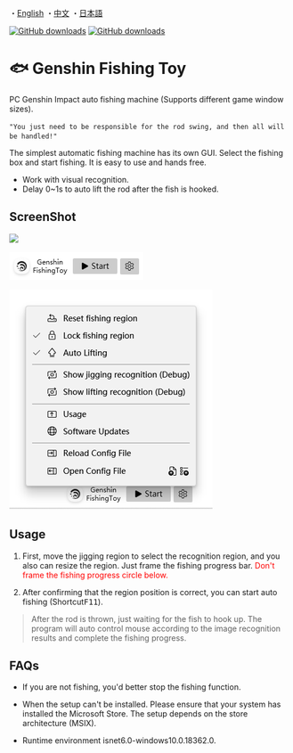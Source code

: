 ・[English](README.en.md) ・[中文](README.md) ・[日本語](README.jp.md)

[![GitHub downloads](https://img.shields.io/github/downloads/genshin-matrix/genshin-fishing-toy/total)](https://github.com/emako/genshin-fishing-toy/releases)
[![GitHub downloads](https://img.shields.io/github/downloads/genshin-matrix/genshin-fishing-toy/latest/total)](https://github.com/emako/genshin-fishing-toy/releases)

# 🐟 Genshin Fishing Toy

PC Genshin Impact auto fishing machine (Supports different game window sizes).

`"You just need to be responsible for the rod swing, and then all will be handled!"`

The simplest automatic fishing machine has its own GUI. Select the fishing box and start fishing. It is easy to use and hands free.

* Work with visual recognition.
* Delay 0~1s to auto lift the rod after the fish is hooked.

## ScreenShot

![](/src/GenshinFishingToy/Resources/demo.gif)

![](assets/image1.en.png)

![](assets/image2.en.png)

## Usage



1. First, move the jigging region to select the recognition region, and you also can resize the region. Just frame the fishing progress bar. <font color='red'> Don't frame the fishing progress circle below.</font>

2. After confirming that the region position is correct, you can start auto fishing (Shortcut<kbd>F11</kbd>).

> After the rod is thrown, just waiting for the fish to hook up. The program will auto control mouse according to the image recognition results and complete the fishing progress.

## FAQs
- If you are not fishing, you'd better stop the fishing function.
- When the setup can't be installed. Please ensure that your system has installed the Microsoft Store. The setup depends on the store architecture (MSIX).

- Runtime environment isnet6.0-windows10.0.18362.0.


